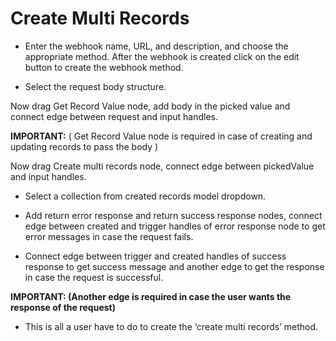 ﻿# **Create Multi Records**
- Enter the webhook name, URL, and description, and choose the appropriate method. After the webhook is created click on the edit button to create the webhook method.



- Select the request body structure.

Now drag Get Record Value node, add body in the picked value and connect edge between request and input handles.

**IMPORTANT:** ( Get Record Value node is required in case of creating and updating records to pass the body )

Now drag Create multi records node, connect edge between pickedValue and input handles.

- Select a collection from created records model dropdown.



- Add return error response and return success response nodes, connect edge between created and trigger handles of error response node to get error messages in case the request fails.



- Connect edge between trigger and created handles of success response to get success message and another edge to get the response in case the request is successful.

**IMPORTANT: (Another edge is required in case the user wants the response of the request)**



- This is all a user have to do to create the ‘create multi records’ method.
